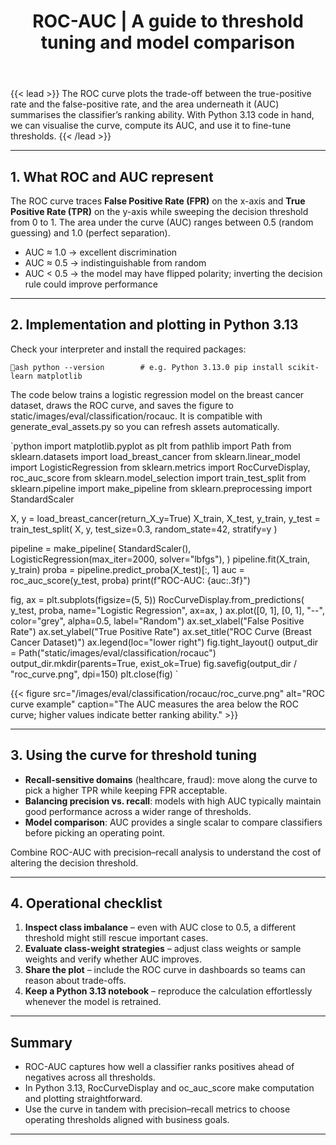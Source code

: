 ﻿---
title: "ROC-AUC | A guide to threshold tuning and model comparison"
linkTitle: "ROC-AUC"
seo_title: "ROC-AUC | A guide to threshold tuning and model comparison"
pre: "4.3.3 "
weight: 1
---

{{< lead >}}
The ROC curve plots the trade-off between the true-positive rate and the false-positive rate, and the area underneath it (AUC) summarises the classifier’s ranking ability. With Python 3.13 code in hand, we can visualise the curve, compute its AUC, and use it to fine-tune thresholds.
{{< /lead >}}

---

## 1. What ROC and AUC represent

The ROC curve traces **False Positive Rate (FPR)** on the x-axis and **True Positive Rate (TPR)** on the y-axis while sweeping the decision threshold from 0 to 1. The area under the curve (AUC) ranges between 0.5 (random guessing) and 1.0 (perfect separation).

- AUC ≈ 1.0 → excellent discrimination
- AUC ≈ 0.5 → indistinguishable from random
- AUC < 0.5 → the model may have flipped polarity; inverting the decision rule could improve performance

---

## 2. Implementation and plotting in Python 3.13

Check your interpreter and install the required packages:

`ash
python --version        # e.g. Python 3.13.0
pip install scikit-learn matplotlib
`

The code below trains a logistic regression model on the breast cancer dataset, draws the ROC curve, and saves the figure to static/images/eval/classification/rocauc. It is compatible with generate_eval_assets.py so you can refresh assets automatically.

`python
import matplotlib.pyplot as plt
from pathlib import Path
from sklearn.datasets import load_breast_cancer
from sklearn.linear_model import LogisticRegression
from sklearn.metrics import RocCurveDisplay, roc_auc_score
from sklearn.model_selection import train_test_split
from sklearn.pipeline import make_pipeline
from sklearn.preprocessing import StandardScaler

X, y = load_breast_cancer(return_X_y=True)
X_train, X_test, y_train, y_test = train_test_split(
    X, y, test_size=0.3, random_state=42, stratify=y
)

pipeline = make_pipeline(
    StandardScaler(),
    LogisticRegression(max_iter=2000, solver="lbfgs"),
)
pipeline.fit(X_train, y_train)
proba = pipeline.predict_proba(X_test)[:, 1]
auc = roc_auc_score(y_test, proba)
print(f"ROC-AUC: {auc:.3f}")

fig, ax = plt.subplots(figsize=(5, 5))
RocCurveDisplay.from_predictions(
    y_test,
    proba,
    name="Logistic Regression",
    ax=ax,
)
ax.plot([0, 1], [0, 1], "--", color="grey", alpha=0.5, label="Random")
ax.set_xlabel("False Positive Rate")
ax.set_ylabel("True Positive Rate")
ax.set_title("ROC Curve (Breast Cancer Dataset)")
ax.legend(loc="lower right")
fig.tight_layout()
output_dir = Path("static/images/eval/classification/rocauc")
output_dir.mkdir(parents=True, exist_ok=True)
fig.savefig(output_dir / "roc_curve.png", dpi=150)
plt.close(fig)
`

{{< figure src="/images/eval/classification/rocauc/roc_curve.png" alt="ROC curve example" caption="The AUC measures the area below the ROC curve; higher values indicate better ranking ability." >}}

---

## 3. Using the curve for threshold tuning

- **Recall-sensitive domains** (healthcare, fraud): move along the curve to pick a higher TPR while keeping FPR acceptable.
- **Balancing precision vs. recall**: models with high AUC typically maintain good performance across a wider range of thresholds.
- **Model comparison**: AUC provides a single scalar to compare classifiers before picking an operating point.

Combine ROC-AUC with precision–recall analysis to understand the cost of altering the decision threshold.

---

## 4. Operational checklist

1. **Inspect class imbalance** – even with AUC close to 0.5, a different threshold might still rescue important cases.
2. **Evaluate class-weight strategies** – adjust class weights or sample weights and verify whether AUC improves.
3. **Share the plot** – include the ROC curve in dashboards so teams can reason about trade-offs.
4. **Keep a Python 3.13 notebook** – reproduce the calculation effortlessly whenever the model is retrained.

---

## Summary

- ROC-AUC captures how well a classifier ranks positives ahead of negatives across all thresholds.
- In Python 3.13, RocCurveDisplay and oc_auc_score make computation and plotting straightforward.
- Use the curve in tandem with precision–recall metrics to choose operating thresholds aligned with business goals.
---
